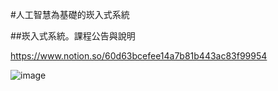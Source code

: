 #人工智慧為基礎的崁入式系統

##崁入式系統。課程公告與說明

https://www.notion.so/60d63bcefee14a7b81b443ac83f99954

![image](https://user-images.githubusercontent.com/96541794/147129370-b995d077-cc29-43b0-9fd4-3a479df44f52.png)
